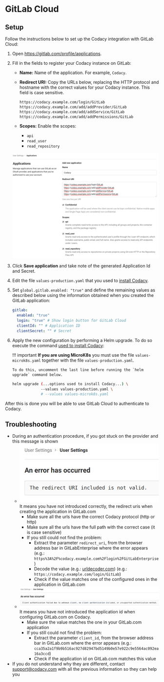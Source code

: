 # GitLab Cloud

## Setup

Follow the instructions below to set up the Codacy integration with GitLab Cloud:

1.  Open <https://gitlab.com/profile/applications>.

2.  Fill in the fields to register your Codacy instance on GitLab:

    -   **Name:** Name of the application. For example, `Codacy`.

    -   **Redirect URI:** Copy the URLs below, replacing the HTTP protocol and hostname with the correct values for your Codacy instance. This field is case sensitive.

        ```text
        https://codacy.example.com/login/GitLab
        https://codacy.example.com/add/addProvider/GitLab
        https://codacy.example.com/add/addService/GitLab
        https://codacy.example.com/add/addPermissions/GitLab
        ```

    -   **Scopes:** Enable the scopes:
    
        - `api`
        - `read_user`
        - `read_repository`

    ![GitLab Cloud application](images/gitlab-cloud-application.png)

3.  Click **Save application** and take note of the generated Application Id and Secret.

4.  Edit the file `values-production.yaml` that you used to [install Codacy](../../index.md#helm-upgrade).

5.  Set `global.gitlab.enabled: "true"` and define the remaining values as described below using the information obtained when you created the GitLab application:

    ```yaml
    gitlab:
      enabled: "true"
      login: "true" # Show login button for GitLab Cloud
      clientId: "" # Application ID
      clientSecret: "" # Secret
    ```

6.  Apply the new configuration by performing a Helm upgrade. To do so execute the command [used to install Codacy](../../index.md#helm-upgrade):

    !!! important
        **If you are using MicroK8s** you must use the file `values-microk8s.yaml` together with the file `values-production.yaml`.
        
        To do this, uncomment the last line before running the `helm upgrade` command below.

    ```bash
    helm upgrade (...options used to install Codacy...) \
                 --values values-production.yaml \
                 # --values values-microk8s.yaml
    ```

After this is done you will be able to use GitLab Cloud to authenticate to Codacy.

## Troubleshooting

- During an authentication procedure, if you got stuck on the provider and this message is shown
  - ![Invalid redirect URI](./gitlab-invalid-redirect-uri.png)
    It means you have not introduced correctly, the redirect uris when creating the application in GitLab.com
    - Make sure all the urls have the correct Codacy protocol (http or http)
    - Make sure all the urls have the full path with the correct case (it is case sensitive)
    - If you still could not find the problem:
        - Extract the parameter `redirect_uri`, from the browser address bar in GitLabEnterprise where the error appears (e.g.: `https%3A%2F%codacy.example.com%2Flogin%2FGitLabEnterprise`)
        - Decode the value (e.g.: [urldecoder.com](https://www.urldecoder.org/)) (e.g.: `https://codacy.example.com/login/GitLab`)
        - Check if the value matches one of the configured ones in the application in GitLab.com
  - ![Invalid application id](./gitlab-invalid-application-id.png)
    It means you have not introduced the application id when configuring GitLab.com on Codacy.
    - Make sure the value matches the one in your GitLab.com application
    - If you still could not find the problem:
        - Extract the parameter `client_id`, from the browser address bar in GitLab.com where the error appears (e.g.: `cca35a2a1f9b9b516ac927d82947bd5149b0e57e922c9e5564ac092ea16a3ccd`)
        - Check if the application id on GitLab.com matches this value
- If you do not understand why they are different, contact [support@codacy.com](mailto:support@codacy.com)
  with all the previous information so they can help you
